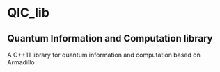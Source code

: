 # QIC_lib
## Quantum Information and Computation library
A C++11 library for quantum information and computation based on Armadillo
